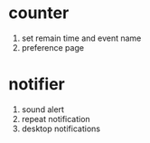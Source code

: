 
# counter
1. set remain time and event name
2. preference page

# notifier
1. sound alert
2. repeat notification
3. desktop notifications


